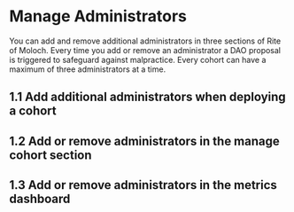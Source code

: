 # Manage Administrators
You can add and remove additional administrators in three sections of Rite of Moloch. Every time you add or remove an administrator a DAO proposal is triggered to safeguard against malpractice. Every cohort can have a maximum of three administrators at a time.

## 1.1 Add additional administrators when deploying a cohort

## 1.2 Add or remove administrators in the manage cohort section

## 1.3 Add or remove administrators in the metrics dashboard